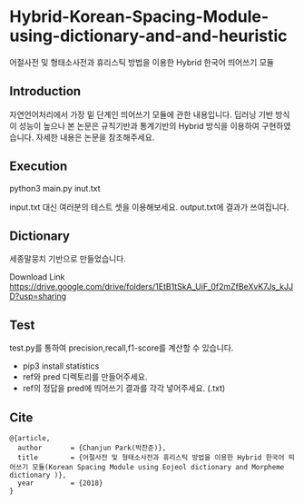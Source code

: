 # Hybrid-Korean-Spacing-Module-using-dictionary-and-and-heuristic
어절사전 및 형태소사전과 휴리스틱 방법을 이용한 Hybrid 한국어 띄어쓰기 모듈

## Introduction
자연언어처리에서 가장 밑 단계인 띄어쓰기 모듈에 관한 내용입니다.
딥러닝 기반 방식이 성능이 높으나 본 논문은 규칙기반과 통계기반의 Hybrid 방식을 이용하여 구현하였습니다.
자세한 내용은 논문을 참조해주세요.

## Execution

python3 main.py inut.txt

input.txt 대신 여러분의 테스트 셋을 이용해보세요.
output.txt에 결과가 쓰여집니다.

## Dictionary
세종말뭉치 기반으로 만들었습니다.

Download Link
https://drive.google.com/drive/folders/1EtB1tSkA_UiF_0f2mZfBeXvK7Js_kJJD?usp=sharing

## Test
test.py를 통하여 precision,recall,f1-score를 계산할 수 있습니다.
- pip3 install statistics
- ref와 pred 디렉토리를 만들어주세요.
- ref의 정답을 pred에 띄어쓰기 결과를 각각 넣어주세요. (.txt)

## Cite

```
@{article,
  author       = {Chanjun Park(박찬준)},
  title        = {어절사전 및 형태소사전과 휴리스틱 방법을 이용한 Hybrid 한국어 띄어쓰기 모듈(Korean Spacing Module using Eojeol dictionary and Morpheme dictionary )},
  year         = {2018}
}
```
